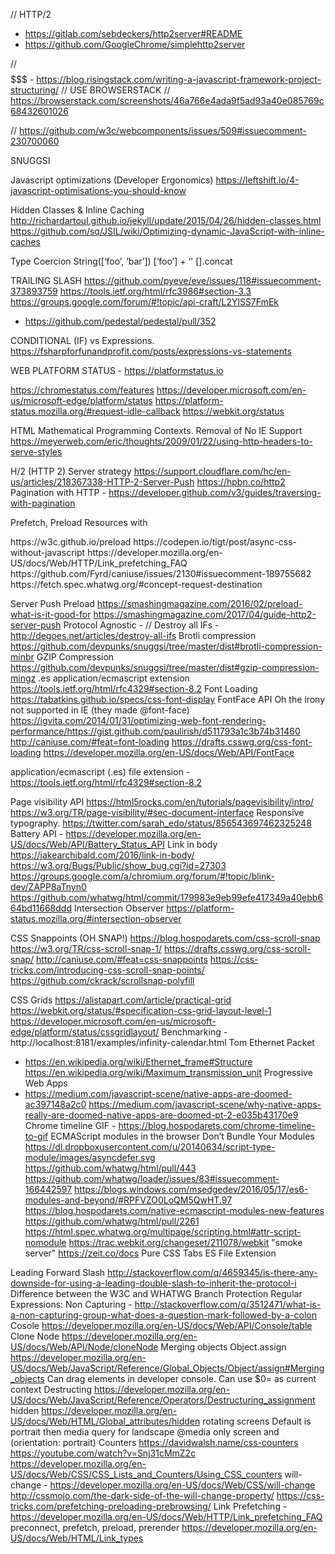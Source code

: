 // HTTP/2
  - https://gitlab.com/sebdeckers/http2server#README
  - https://github.com/GoogleChrome/simplehttp2server

// $$$$$$$ -
https://blog.risingstack.com/writing-a-javascript-framework-project-structuring/
// USE BROWSERSTACK
// https://browserstack.com/screenshots/46a766e4ada9f5ad93a40e085769c68432601026

// https://github.com/w3c/webcomponents/issues/509#issuecomment-230700060

SNUGGSI

Javascript optimizations (Developer Ergonomics)
https://leftshift.io/4-javascript-optimisations-you-should-know

Hidden Classes & Inline Caching
http://richardartoul.github.io/jekyll/update/2015/04/26/hidden-classes.html
https://github.com/sq/JSIL/wiki/Optimizing-dynamic-JavaScript-with-inline-caches

Type Coercion
String([‘foo’, ‘bar’])
[‘foo’] + ‘'
[].concat

TRAILING SLASH
https://github.com/pyeve/eve/issues/118#issuecomment-373893759
https://tools.ietf.org/html/rfc3986#section-3.3
https://groups.google.com/forum/#!topic/api-craft/L2YlSS7FmEk
- https://github.com/pedestal/pedestal/pull/352

CONDITIONAL (IF) vs Expressions. https://fsharpforfunandprofit.com/posts/expressions-vs-statements

WEB PLATFORM STATUS - https://platformstatus.io

https://chromestatus.com/features
https://developer.microsoft.com/en-us/microsoft-edge/platform/status
https://platform-status.mozilla.org/#request-idle-callback
https://webkit.org/status

HTML
Mathematical Programming Contexts.
Removal of <head> <html> <body>
No IE Support
https://meyerweb.com/eric/thoughts/2009/01/22/using-http-headers-to-serve-styles

H/2 (HTTP 2)
Server strategy https://support.cloudflare.com/hc/en-us/articles/218367338-HTTP-2-Server-Push
https://hpbn.co/http2
Pagination with HTTP <link> - https://developer.github.com/v3/guides/traversing-with-pagination

Prefetch, Preload Resources with <link>
<link rel=preload> https://w3c.github.io/preload
https://codepen.io/tigt/post/async-css-without-javascript
https://developer.mozilla.org/en-US/docs/Web/HTTP/Link_prefetching_FAQ
https://github.com/Fyrd/caniuse/issues/2130#issuecomment-189755682
https://fetch.spec.whatwg.org/#concept-request-destination

Server Push
Preload https://smashingmagazine.com/2016/02/preload-what-is-it-good-for
https://smashingmagazine.com/2017/04/guide-http2-server-push
Protocol Agnostic - //
Destroy all IFs - http://degoes.net/articles/destroy-all-ifs
Brotli compression
https://github.com/devpunks/snuggsi/tree/master/dist#brotli-compression-minbr
GZIP Compression
https://github.com/devpunks/snuggsi/tree/master/dist#gzip-compression-mingz
.es application/ecmascript extension
https://tools.ietf.org/html/rfc4329#section-8.2
Font Loading
https://tabatkins.github.io/specs/css-font-display
FontFace API 
    Oh the irony not supported in IE (they made @font-face)
    https://igvita.com/2014/01/31/optimizing-web-font-rendering-performance/https://gist.github.com/paulirish/d511793a1c3b74b31460
    http://caniuse.com/#feat=font-loading
    https://drafts.csswg.org/css-font-loading
    https://developer.mozilla.org/en-US/docs/Web/API/FontFace


 application/ecmascript (.es) file extension - https://tools.ietf.org/html/rfc4329#section-8.2

 Page visibility API
 https://html5rocks.com/en/tutorials/pagevisibility/intro/
  https://w3.org/TR/page-visibility/#sec-document-interface
  Responsive typography. https://twitter.com/sarah_edo/status/856543697462325248
  Battery API - https://developer.mozilla.org/en-US/docs/Web/API/Battery_Status_API
  Link in body
  https://jakearchibald.com/2016/link-in-body/
  https://w3.org/Bugs/Public/show_bug.cgi?id=27303
  https://groups.google.com/a/chromium.org/forum/#!topic/blink-dev/ZAPP8aTnyn0
  https://github.com/whatwg/html/commit/179983e9eb99efe417349a40ebb664bd11668ddd
  Intersection Observer
  https://platform-status.mozilla.org/#intersection-observer

  CSS Snappoints (OH SNAP!)
    https://blog.hospodarets.com/css-scroll-snap
    https://w3.org/TR/css-scroll-snap-1/
    https://drafts.csswg.org/css-scroll-snap/
    http://caniuse.com/#feat=css-snappoints
    https://css-tricks.com/introducing-css-scroll-snap-points/
  https://github.com/ckrack/scrollsnap-polyfill

  CSS Grids
   https://alistapart.com/article/practical-grid
   https://webkit.org/status/#specification-css-grid-layout-level-1
   https://developer.microsoft.com/en-us/microsoft-edge/platform/status/cssgridlayout/
   Benchmarking - http://localhost:8181/examples/infinity-calendar.html
   Tom Ethernet Packet 
   - https://en.wikipedia.org/wiki/Ethernet_frame#Structure
   https://en.wikipedia.org/wiki/Maximum_transmission_unit
   Progressive Web Apps 
   - https://medium.com/javascript-scene/native-apps-are-doomed-ac397148a2c0
   https://medium.com/javascript-scene/why-native-apps-really-are-doomed-native-apps-are-doomed-pt-2-e035b43170e9
   Chrome timeline GIF - https://blog.hospodarets.com/chrome-timeline-to-gif
   ECMAScript modules in the browser
   Don’t Bundle Your Modules 
   https://dl.dropboxusercontent.com/u/20140634/script-type-module/images/asyncdefer.svg
   https://github.com/whatwg/html/pull/443 
   https://github.com/whatwg/loader/issues/83#issuecomment-166442597
   https://blogs.windows.com/msedgedev/2016/05/17/es6-modules-and-beyond/#RPFVZO0LoQM5QwHT.97
   https://blog.hospodarets.com/native-ecmascript-modules-new-features
   https://github.com/whatwg/html/pull/2261
   https://html.spec.whatwg.org/multipage/scripting.html#attr-script-nomodule
   https://trac.webkit.org/changeset/211078/webkit
   "smoke server" https://zeit.co/docs
   Pure CSS Tabs
   ES File Extension

Leading Forward Slash
  http://stackoverflow.com/q/4659345/is-there-any-downside-for-using-a-leading-double-slash-to-inherit-the-protocol-i
  Difference between the W3C and WHATWG
    Branch Protection
    Regular Expressions:
    Non Capturing - http://stackoverflow.com/q/3512471/what-is-a-non-capturing-group-what-does-a-question-mark-followed-by-a-colon
Cosole
    https://developer.mozilla.org/en-US/docs/Web/API/Console/table
    Clone Node https://developer.mozilla.org/en-US/docs/Web/API/Node/cloneNode
    Merging objects Object.assign https://developer.mozilla.org/en-US/docs/Web/JavaScript/Reference/Global_Objects/Object/assign#Merging_objects
    Can drag elements in developer console.
    Can use $0= as current context
    Destructing https://developer.mozilla.org/en-US/docs/Web/JavaScript/Reference/Operators/Destructuring_assignment
    hidden https://developer.mozilla.org/en-US/docs/Web/HTML/Global_attributes/hidden
    rotating screens
    Default is portrait then media query for landscape
    @media only screen and (orientation: portrait)
Counters
    https://davidwalsh.name/css-counters
    https://youtube.com/watch?v=Snj31cMmZ2c
    https://developer.mozilla.org/en-US/docs/Web/CSS/CSS_Lists_and_Counters/Using_CSS_counters
will-change -
    https://developer.mozilla.org/en-US/docs/Web/CSS/will-change
    http://cssmojo.com/the-dark-side-of-the-will-change-property/
    https://css-tricks.com/prefetching-preloading-prebrowsing/
    Link Prefetching - https://developer.mozilla.org/en-US/docs/Web/HTTP/Link_prefetching_FAQ
    preconnect, prefetch, preload, prerender https://developer.mozilla.org/en-US/docs/Web/HTML/Link_types
